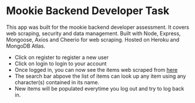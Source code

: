 # Mookie Backend Developer Task

This app was built for the mookie backend developer assessment. It covers web scraping, security and data management. Built with Node, Express, Mongoose, Axios and Cheerio for web scraping. Hosted on Heroku and MongoDB Atlas.

- Click on register to register a new user
- Click on login to login to your account
- Once logged in, you can now see the items web scraped from [here]('https://webscraper.io/test-sites/e-commerce/more')
- The search bar abpove the list of items can look up any item using any character(s) contained in its name.
- New items will be populated everytime you log out and try to log back in.
